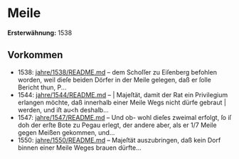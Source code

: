 # Meile

**Ersterwähnung:** 1538

## Vorkommen
- 1538: [jahre/1538/README.md](../jahre/1538/README.md) – dem Schoſſer zu Eiſenberg befohlen
worden, weil dieſe beiden Dörfer in der Meile gelegen,
daß er ſolle Bericht thun, P...
- 1544: [jahre/1544/README.md](../jahre/1544/README.md) – |
Majeſtät, damit der Rat ein Privilegium erlangen möchte,
daß innerhalb einer Meile Wegs nicht dürfe gebraut |
werden, und iſt au<h deshalb...
- 1547: [jahre/1547/README.md](../jahre/1547/README.md) – Und ob-
wohl dieſes zweimal erfolgt, ſo iſ doh der erſte Bote
zu Pegau erlegt, der andere aber, als er 1/7 Meile gegen
Meißen gekommen, und...
- 1550: [jahre/1550/README.md](../jahre/1550/README.md) – Majeſtät auszubringen,
daß kein Dorf binnen einer Meile Weges brauen dürfte...
